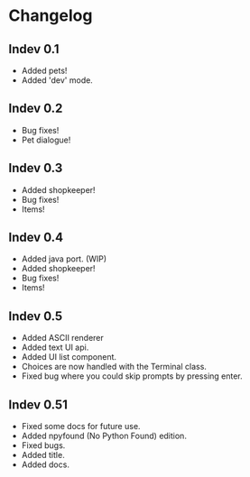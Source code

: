 # Changelog
## Indev 0.1
- Added pets!
- Added 'dev' mode.

## Indev 0.2
- Bug fixes!
- Pet dialogue!

## Indev 0.3
- Added shopkeeper!
- Bug fixes!
- Items!

## Indev 0.4
- Added java port. (WIP)
- Added shopkeeper!
- Bug fixes!
- Items!

## Indev 0.5
- Added ASCII renderer
- Added text UI api.
- Added UI list component.
- Choices are now handled with the Terminal class.
- Fixed bug where you could skip prompts by pressing enter.

## Indev 0.51
- Fixed some docs for future use.
- Added npyfound (No Python Found) edition.
- Fixed bugs.
- Added title.
- Added docs.
